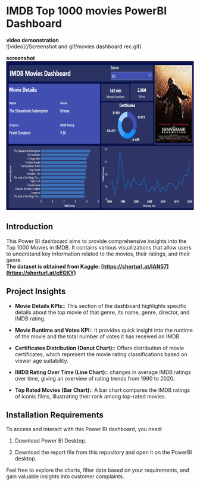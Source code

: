 # IMDB Top 1000 movies PowerBI Dashboard
<b>video demonstration</b><br>
![video](/Screenshot and gif/movies dashboard rec.gif)
<br>

<b>screenshot</b><br>
<img src="/Screenshot and gif/Screenshot.png" alt="Image Description" width="600" height="400">

## Introduction

This Power BI dashboard aims to provide comprehensive insights into the Top 1000 Movies in IMDB. It contains various visualizations that allow users to understand key information related to the movies, their ratings, and their genre.<br>
<b> The dataset is obtained from Kaggle: [https://shorturl.at/lAN57](https://shorturl.at/eEGKY) </b>

## Project Insights

- **Movie Details KPIs:**: This section of the dashboard highlights specific details about the top movie of that genre, its name, genre, director, and IMDB rating.

- **Movie Runtime and Votes KPI:**: It provides quick insight into the runtime of the movie and the total number of votes it has received on IMDB.

- **Certificates Distribution (Donut Chart):**: Offers distribution of movie certificates, which represent the movie rating classifications based on viewer age suitability.
  
- **IMDB Rating Over Time (Line Chart):**: changes in average IMDB ratings over time, giving an overview of rating trends from 1990 to 2020.

- **Top Rated Movies (Bar Chart):**: A bar chart compares the IMDB ratings of iconic films, illustrating their rank among top-rated movies.

## Installation Requirements

To access and interact with this Power BI dashboard, you need:

1. Download Power BI Desktop.

2. Download the report file from this repository and open it on the PowerBI desktop.

Feel free to explore the charts, filter data based on your requirements, and gain valuable insights into customer complaints.
